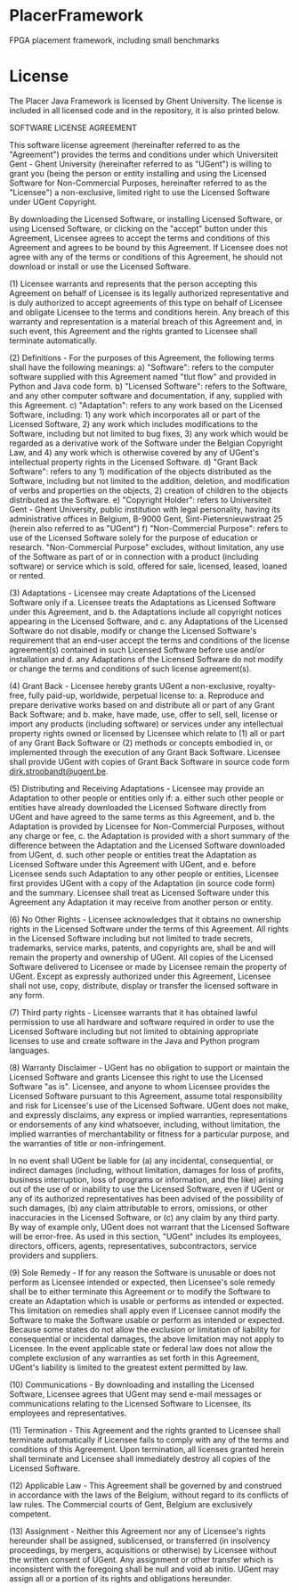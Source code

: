 PlacerFramework
===============

FPGA placement framework, including small benchmarks


License
===============

The Placer Java Framework is licensed by Ghent University. The license is included in all licensed code and in the repository, it is also printed below.

SOFTWARE LICENSE AGREEMENT

This software license agreement (hereinafter referred to as the "Agreement") provides the terms and conditions under which Universiteit Gent - Ghent University (hereinafter referred to as "UGent") is willing to grant you (being the person or entity installing and using the Licensed Software for Non-Commercial Purposes, hereinafter referred to as the "Licensee") a non-exclusive, limited right to use the Licensed Software under UGent Copyright.

By downloading the Licensed Software, or installing Licensed Software, or using Licensed Software, or clicking on the "accept" button under this Agreement, Licensee agrees to accept the terms and conditions of this Agreement and agrees to be bound by this Agreement. If Licensee does not agree with any of the terms or conditions of this Agreement, he should not download or install or use the Licensed Software.

(1) Licensee warrants and represents that the person accepting this Agreement on behalf of Licensee is its legally authorized representative and is duly authorized to accept agreements of this type on behalf of Licensee and obligate Licensee to the terms and conditions herein. Any breach of this warranty and representation is a material breach of this Agreement and, in such event, this Agreement and the rights granted to Licensee shall terminate automatically.

(2) Definitions - For the purposes of this Agreement, the following terms shall have the following meanings: a) "Software": refers to the computer software supplied with this Agreement named "tlut flow" and provided in Python and Java code form. b) "Licensed Software": refers to the Software, and any other computer software and documentation, if any, supplied with this Agreement. c) "Adaptation": refers to any work based on the Licensed Software, including: 1) any work which incorporates all or part of the Licensed Software, 2) any work which includes modifications to the Software, including but not limited to bug fixes, 3) any work which would be regarded as a derivative work of the Software under the Belgian Copyright Law, and 4) any work which is otherwise covered by any of UGent's intellectual property rights in the Licensed Software. d) "Grant Back Software": refers to any 1) modification of the objects distributed as the Software, including but not limited to the addition, deletion, and modification of verbs and properties on the objects, 2) creation of children to the objects distributed as the Software. e) "Copyright Holder": refers to Universiteit Gent - Ghent University, public institution with legal personality, having its administrative offices in Belgium, B-9000 Gent, Sint-Pietersnieuwstraat 25 (herein also referred to as "UGent") f) "Non-Commercial Purpose": refers to use of the Licensed Software solely for the purpose of education or research. "Non-Commercial Purpose" excludes, without limitation, any use of the Software as part of or in connection with a product (including software) or service which is sold, offered for sale, licensed, leased, loaned or rented.

(3) Adaptations - Licensee may create Adaptations of the Licensed Software only if a. Licensee treats the Adaptations as Licensed Software under this Agreement, and b. the Adaptations include all copyright notices appearing in the Licensed Software, and c. any Adaptations of the Licensed Software do not disable, modify or change the Licensed Software's requirement that an end-user accept the terms and conditions of the license agreement(s) contained in such Licensed Software before use and/or installation and d. any Adaptations of the Licensed Software do not modify or change the terms and conditions of such license agreement(s).

(4) Grant Back - Licensee hereby grants UGent a non-exclusive, royalty-free, fully paid-up, worldwide, perpetual license to: a. Reproduce and prepare derivative works based on and distribute all or part of any Grant Back Software; and b. make, have made, use, offer to sell, sell, license or import any products (including software) or services under any intellectual property rights owned or licensed by Licensee which relate to (1) all or part of any Grant Back Software or (2) methods or concepts embodied in, or implemented through the execution of any Grant Back Software. Licensee shall provide UGent with copies of Grant Back Software in source code form dirk.stroobandt@ugent.be.

(5) Distributing and Receiving Adaptations - Licensee may provide an Adaptation to other people or entities only if: a. either such other people or entities have already downloaded the Licensed Software directly from UGent and have agreed to the same terms as this Agreement, and b. the Adaptation is provided by Licensee for Non-Commercial Purposes, without any charge or fee, c. the Adaptation is provided with a short summary of the difference between the Adaptation and the Licensed Software downloaded from UGent, d. such other people or entities treat the Adaptation as Licensed Software under this Agreement with UGent, and e. before Licensee sends such Adaptation to any other people or entities, Licensee first provides UGent with a copy of the Adaptation (in source code form) and the summary. Licensee shall treat as Licensed Software under this Agreement any Adaptation it may receive from another person or entity.

(6) No Other Rights - Licensee acknowledges that it obtains no ownership rights in the Licensed Software under the terms of this Agreement. All rights in the Licensed Software including but not limited to trade secrets, trademarks, service marks, patents, and copyrights are, shall be and will remain the property and ownership of UGent. All copies of the Licensed Software delivered to Licensee or made by Licensee remain the property of UGent. Except as expressly authorized under this Agreement, Licensee shall not use, copy, distribute, display or transfer the licensed software in any form.

(7) Third party rights - Licensee warrants that it has obtained lawful permission to use all hardware and software required in order to use the Licensed Software including but not limited to obtaining appropriate licenses to use and create software in the Java and Python program languages.

(8) Warranty Disclaimer - UGent has no obligation to support or maintain the Licensed Software and grants Licensee this right to use the Licensed Software "as is". Licensee, and anyone to whom Licensee provides the Licensed Software pursuant to this Agreement, assume total responsibility and risk for Licensee's use of the Licensed Software. UGent does not make, and expressly disclaims, any express or implied warranties, representations or endorsements of any kind whatsoever, including, without limitation, the implied warranties of merchantability or fitness for a particular purpose, and the warranties of title or non-infringement.

In no event shall UGent be liable for (a) any incidental, consequential, or indirect damages (including, without limitation, damages for loss of profits, business interruption, loss of programs or information, and the like) arising out of the use of or inability to use the Licensed Software, even if UGent or any of its authorized representatives has been advised of the possibility of such damages, (b) any claim attributable to errors, omissions, or other inaccuracies in the Licensed Software, or (c) any claim by any third party. By way of example only, UGent does not warrant that the Licensed Software will be error-free. As used in this section, "UGent" includes its employees, directors, officers, agents, representatives, subcontractors, service providers and suppliers.

(9) Sole Remedy - If for any reason the Software is unusable or does not perform as Licensee intended or expected, then Licensee's sole remedy shall be to either terminate this Agreement or to modify the Software to create an Adaptation which is usable or performs as intended or expected. This limitation on remedies shall apply even if Licensee cannot modify the Software to make the Software usable or perform as intended or expected. Because some states do not allow the exclusion or limitation of liability for consequential or incidental damages, the above limitation may not apply to Licensee. In the event applicable state or federal law does not allow the complete exclusion of any warranties as set forth in this Agreement, UGent's liability is limited to the greatest extent permitted by law.

(10) Communications - By downloading and installing the Licensed Software, Licensee agrees that UGent may send e-mail messages or communications relating to the Licensed Software to Licensee, its employees and representatives.

(11) Termination - This Agreement and the rights granted to Licensee shall terminate automatically if Licensee fails to comply with any of the terms and conditions of this Agreement. Upon termination, all licenses granted herein shall terminate and Licensee shall immediately destroy all copies of the Licensed Software.

(12) Applicable Law - This Agreement shall be governed by and construed in accordance with the laws of the Belgium, without regard to its conflicts of law rules. The Commercial courts of Gent, Belgium are exclusively competent.

(13) Assignment - Neither this Agreement nor any of Licensee's rights hereunder shall be assigned, sublicensed, or transferred (in insolvency proceedings, by mergers, acquisitions or otherwise) by Licensee without the written consent of UGent. Any assignment or other transfer which is inconsistent with the foregoing shall be null and void ab initio. UGent may assign all or a portion of its rights and obligations hereunder.
